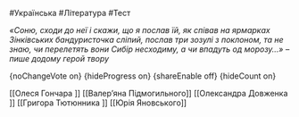 #Українська #Література #Тест

*«Соню, сходи до неї і скажи, що я послав їй, як співав на ярмарках Зінківських бандуристочка сліпий, послав три зозулі з поклоном, та не знаю, чи перелетять вони Сибір несходиму, а чи впадуть од морозу…» – пише додому герой твору*

{noChangeVote on}
{hideProgress on}
{shareEnable off}
{hideCount on}

[[Олеся Гончара ]]
[[Валер’яна Підмогильного]]
[[Олександра Довженка ]]
[[Григора Тютюнника ]]
[[Юрія Яновського]]
